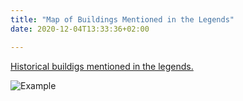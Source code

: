 ```yaml
---
title: "Map of Buildings Mentioned in the Legends"
date: 2020-12-04T13:33:36+02:00

---
```


[Historical buildigs mentioned in the legends.](https://www.google.com/maps/d/edit?mid=14msUar7JJURqt7uKfKjyPQXDqVk&usp=sharing)


![Example](/karte1.png)